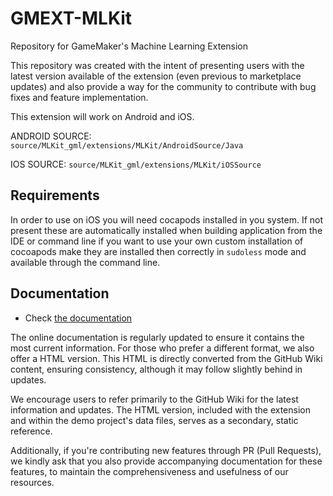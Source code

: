# GMEXT-MLKit
Repository for GameMaker's Machine Learning Extension

This repository was created with the intent of presenting users with the latest version available of the extension (even previous to marketplace updates) and also provide a way for the community to contribute with bug fixes and feature implementation.

This extension will work on Android and iOS.

ANDROID SOURCE: `source/MLKit_gml/extensions/MLKit/AndroidSource/Java`

IOS SOURCE: `source/MLKit_gml/extensions/MLKit/iOSSource`

## Requirements

In order to use on iOS you will need cocapods installed in you system. If not present these are automatically installed when building application from the IDE or command line if you want to use your own custom installation of cocoapods make they are installed then correctly in `sudoless` mode and available through the command line.

## Documentation

* Check [the documentation](../../wiki)

The online documentation is regularly updated to ensure it contains the most current information. For those who prefer a different format, we also offer a HTML version. This HTML is directly converted from the GitHub Wiki content, ensuring consistency, although it may follow slightly behind in updates.

We encourage users to refer primarily to the GitHub Wiki for the latest information and updates. The HTML version, included with the extension and within the demo project's data files, serves as a secondary, static reference.

Additionally, if you're contributing new features through PR (Pull Requests), we kindly ask that you also provide accompanying documentation for these features, to maintain the comprehensiveness and usefulness of our resources.

